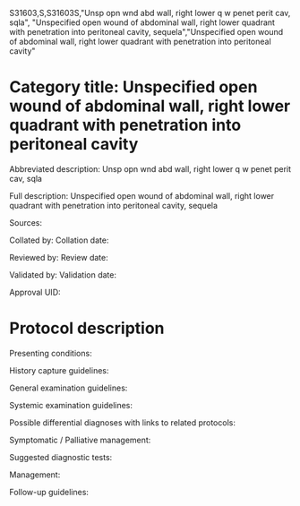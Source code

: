 S31603,S,S31603S,"Unsp opn wnd abd wall, right lower q w penet perit cav, sqla", "Unspecified open wound of abdominal wall, right lower quadrant with penetration into peritoneal cavity, sequela","Unspecified open wound of abdominal wall, right lower quadrant with penetration into peritoneal cavity"
# Category title: Unspecified open wound of abdominal wall, right lower quadrant with penetration into peritoneal cavity

Abbreviated description: Unsp opn wnd abd wall, right lower q w penet perit cav, sqla

Full description: Unspecified open wound of abdominal wall, right lower quadrant with penetration into peritoneal cavity, sequela

Sources:

Collated by:
Collation date:

Reviewed by:
Review date:

Validated by:
Validation date:

Approval UID:

# Protocol description

Presenting conditions:

History capture guidelines:

General examination guidelines:

Systemic examination guidelines:

Possible differential diagnoses with links to related protocols:

Symptomatic / Palliative management:

Suggested diagnostic tests:

Management:

Follow-up guidelines:
